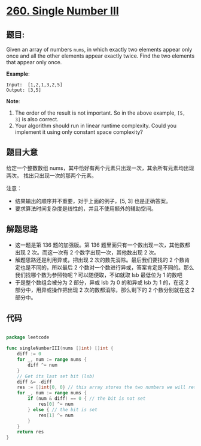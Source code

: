 # [260. Single Number III](https://leetcode.com/problems/single-number-iii/)


## 题目:

Given an array of numbers `nums`, in which exactly two elements appear only once and all the other elements appear exactly twice. Find the two elements that appear only once.

**Example**:

    Input:  [1,2,1,3,2,5]
    Output: [3,5]

**Note**:

1. The order of the result is not important. So in the above example, `[5, 3]` is also correct.
2. Your algorithm should run in linear runtime complexity. Could you implement it using only constant space complexity?


## 题目大意

给定一个整数数组 nums，其中恰好有两个元素只出现一次，其余所有元素均出现两次。 找出只出现一次的那两个元素。

注意：  

- 结果输出的顺序并不重要，对于上面的例子，[5, 3] 也是正确答案。
- 要求算法时间复杂度是线性的，并且不使用额外的辅助空间。



## 解题思路

- 这一题是第 136 题的加强版。第 136 题里面只有一个数出现一次，其他数都出现 2 次。而这一次有 2 个数字出现一次，其他数出现 2 次。
- 解题思路还是利用异或，把出现 2 次的数先消除。最后我们要找的 2 个数肯定也是不同的，所以最后 2 个数对一个数进行异或，答案肯定是不同的。那么我们找哪个数为参照物呢？可以随便取，不如就取 lsb 最低位为 1 的数吧
- 于是整个数组会被分为 2 部分，异或 lsb 为 0 的和异或 lsb 为 1 的，在这 2 部分中，用异或操作把出现 2 次的数都消除，那么剩下的 2 个数分别就在这 2 部分中。


## 代码

```go

package leetcode

func singleNumberIII(nums []int) []int {
	diff := 0
	for _, num := range nums {
		diff ^= num
	}
	// Get its last set bit (lsb)
	diff &= -diff
	res := []int{0, 0} // this array stores the two numbers we will return
	for _, num := range nums {
		if (num & diff) == 0 { // the bit is not set
			res[0] ^= num
		} else { // the bit is set
			res[1] ^= num
		}
	}
	return res
}

```